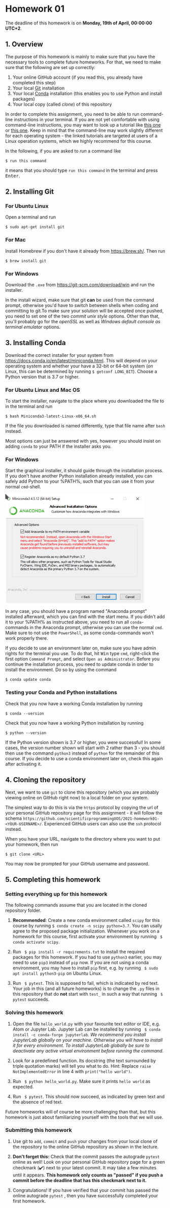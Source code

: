# Homework 01

The deadline of this homework is on **Monday, 19th of April, 00:00:00 UTC+2**.

## 1. Overview

The purpose of this homework is mainly to make sure that you have the necessary tools to complete future homeworks. For that, we need to make sure that the following are set up correctly:

1. Your online GitHub account (if you read this, you already have completed this step)
2. Your local [Git](https://git-scm.com/) installation
3. Your local [Conda](https://docs.conda.io/en/latest/) installation (this enables you to use Python and install packages)
4. Your local copy (called *clone*) of this repository

In order to complete this assignment, you need to be able to run command-line instructions in your terminal. If you are not yet
comfortable with using command-line instructions, you may want to look up a tutorial like [this one](https://ubuntu.com/tutorials/command-line-for-beginners) or [this one](https://www.codecademy.com/learn/learn-the-command-line). Keep in mind that the command-line may work slightly different for each operating system - the linked tutorials are targeted at users of a Linux operation systems, which we highly recommend for this course.

In the following, if you are asked to *run* a command like

    $ run this command

it means that you should type `run this command` in the terminal and press <kbd>Enter</kbd>.

## 2. Installing Git

### For Ubuntu Linux

Open a terminal and run

    $ sudo apt-get install git

### For Mac

Install Homebrew if you don't have it already from https://brew.sh/. Then run

    $ brew install git

### For Windows

Download the `.exe` from https://git-scm.com/download/win and run the installer.

In the install wizard, make sure that git **can** be used from the command prompt, otherwise you'd have to switch between shells when coding and committing to git.To make sure your solution will be accepted once pushed, you need to set one of the two *commit unix style* options. Other than that, you'll probably go for the *openSSL* as well as *Windows default console as terminal emulator* options.

## 3. Installing Conda

Download the correct installer for your system from https://docs.conda.io/en/latest/miniconda.html. This will depend on your operating system and whether your have a 32-bit or 64-bit system (on Linux, this can be determined by running ``$ getconf LONG_BIT``). Choose a Python version that is 3.7 or higher.

### For Ubuntu Linux and Mac OS

To start the installer, navigate to the place where you downloaded the file to in the terminal and run

    $ bash Miniconda3-latest-Linux-x86_64.sh

If the file you downloaded is named differently, type that file name after ``bash`` instead.

Most options can just be answered with yes, however you should insist on adding `conda` to your PATH if the installer asks you.

### For Windows

Start the graphical installer, it should guide through the installation process. If you don't have another Python installation already installed, you can safely add Python to your %PATH%, such that you can use it from your normal `cmd`-shell.

![Image of Anaconda added to the PATH](conda_screenshot.png)

In any case, you should have a program named "Anaconda prompt" installed afterward, which you can find with the start menu. If you didn't add it to your %PATH% as instructed above, you need to run all `conda`-commands in the Anaconda prompt, otherwise you can use the normal `cmd`. Make sure to not use the `PowerShell`, as some conda-commands won't work properly there.

If you decide to use an environment later on, make sure you have admin rights for the terminal you use. To do that, hit <kbd>Win</kbd> type `cmd`, right-click the first option `Command Prompt`, and select `Open as Administrator`. Before you continue the installation process, you need to update conda in order to install the environment. Do so by using the command

    $ conda update conda
    
### Testing your Conda and Python installations

Check that you now have a working Conda installation by running

    $ conda --version
    
Check that you now have a working Python installation by running

    $ python --version
    
If the Python version shown is 3.7 or higher, you were successful! In some cases, the version number shown will start with 2 rather than 3 - you should then use the command ``python3`` instead of ``python`` for the remainder of this course. If you decide to use a conda environment later on, check this again after activating it.


## 4. Cloning the repository

Next, we want to use ``git`` to clone this repository (which you are probably viewing online on GitHub right now) to a local folder on your system. 

The simplest way to do this is via the ``https`` protocol by copying the url of your personal GitHub repository page for this assignment - it will follow the schema ``https://github.com/scientificprogrammingUOS/2021-homework01-<YOUR-USERNAME>/``. Experienced GitHub users can also use the ``ssh`` protocol instead.

When you have your URL, navigate to the directory where you want to put your homework, then run

    $ git clone <URL>
    
You may now be prompted for your GitHub username and password.

## 5. Completing this homework

### Setting everything up for this homework

The following commands assume that you are located in the cloned repository folder.

1. **Recommended**: Create a new conda environment called ``scipy`` for this course by running ``$ conda create -n scipy python=3.7``. You can usally agree to the proposed package initialization. Whenever you work on a homework for this course, first activate your environment by running `` $ conda activate scipy``.

2. Run `` $ pip install -r requirements.txt`` to install the required packages for this homework. If you had to use ``python3`` earlier, you may need to use ``pip3`` instead of ``pip`` now. If you are not using a conda environment, you may have to install ``pip`` first, e.g. by running `` $ sudo apt install python3-pip`` on Ubuntu Linux.

3. Run `` $ pytest``. This is supposed to fail, which is indicated by red text. Your job in this (and all future homeworks) is to change the ``.py`` files in this repository that do **not** start with ``test_`` in such a way that running `` $ pytest`` succeeds.

### Solving this homework

1. Open the file ``hello_world.py`` with your favourite text editor or IDE, e.g. Atom or Jupyter Lab. Jupyter Lab can be installed by running `` $ conda install -c conda-forge jupyterlab``.
*We recommend you install JupyterLab globally on your machine. Otherwise you will have to install it for every environment. To install JupyterLab globally be sure to deactivate any active virtual environment before running the command.*
 
2. Look for a predefined function. Its docstring (the text surrounded by triple quotation marks) will tell you what to do. Hint: Replace ``raise NotImplementedError`` in line 4 with ``print("hello world")``. 

3. Run `` $ python hello_world.py``. Make sure it prints ``hello world`` as expected.
  
4. Run `` $ pytest``. This should now succeed, as indicated by green text and the absence of red text. 

Future homeworks will of course be more challenging than that, but this homework is just about familiarizing yourself with the tools that we will use.

### Submitting this homework

1. Use git to ``add``, ``commit`` and ``push`` your changes from your local clone of the repository to the online GitHub repository as shown in the lecture.

2. **Don't forget this:** Check that the commit passes the autograde ``pytest`` online as well! Look on your personal GitHub repository page for a green checkmark (:heavy_check_mark:) next to your latest commit. It may take a few minutes until it appears. **This homework only counts as "passed" if you push a commit before the deadline that has this checkmark next to it.**

3. Congratulations! If you have verified that your commit has passed the online autograde ``pytest`` , then you have successfully completed your first homework.

